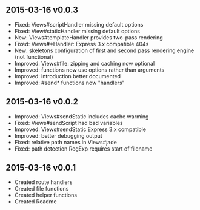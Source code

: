 
2015-03-16 v0.0.3
--------------------------------------------------------
* Fixed: Views#scriptHandler missing default options
* Fixed: View#staticHandler missing default options
* New: Views#templateHandler provides two-pass rendering
* Fixed: Views#*Handler: Express 3.x compatible 404s
* New: skeletons configuration of first and second pass rendering engine (not functional)
* Improved: Views#file: zipping and caching now optional
* Improved: functions now use options rather than arguments
* Improved: introduction better documented
* Improved: #send* functions now "handlers"


2015-03-16 v0.0.2
--------------------------------------------------------
* Improved: Views#sendStatic includes cache warming
* Fixed: Views#sendScript had bad variables
* Improved: Views#sendStatic Express 3.x compatible
* Improved: better debugging output
* Fixed: relative path names in Views#jade
* Fixed: path detection RegExp requires start of filename


2015-03-16 v0.0.1
--------------------------------------------------------
* Created route handlers
* Created file functions
* Created helper functions
* Created Readme